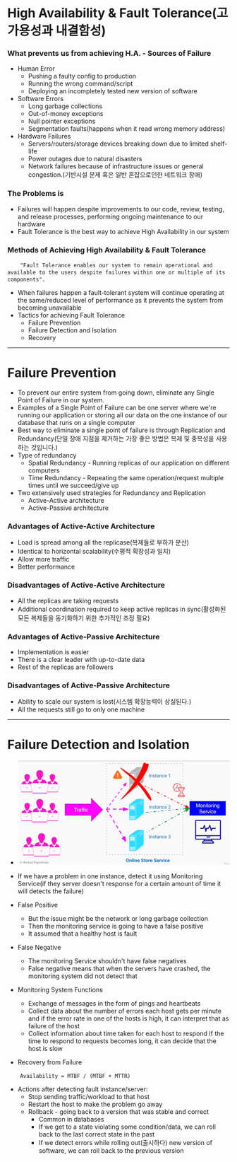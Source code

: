 # High Availability & Fault Tolerance(고가용성과 내결함성)

### What prevents us from achieving H.A. - Sources of Failure
+ Human Error
    - Pushing a faulty config to production
    - Running the wrong command/script
    - Deploying an incompletely tested new version of software
+ Software Errors
    - Long garbage collections
    - Out-of-money exceptions
    - Null pointer exceptions
    - Segmentation faults(happens when it read wrong memory address)
+ Hardware Failures
    - Servers/routers/storage devices breaking down due to limited shelf-life
    - Power outages due to natural disasters
    - Network failures because of infrastructure issues or general congestion.(기반시설 문제 혹은 일반 혼잡으로인한 네트워크 장애)


### The Problems is
+ Failures will happen despite improvements to our code, review, testing, and release processes, performing ongoing maintenance to our hardware
+ Fault Tolerance is the best way to achieve High Availability in our system


### Methods of Achieving High Availability & Fault Tolerance
```
    "Fault Tolerance enables our system to remain operational and available to the users despite failures within one or multiple of its components".
```
+ When failures happen a fault-tolerant system will continue operating at the same/reduced level of performance as it prevents the system from becoming unavailable
+ Tactics for achieving Fault Tolerance
    - Failure Prevention
    - Failure Detection and Isolation
    - Recovery


***

# Failure Prevention
+ To prevent our entire system from going down, eliminate any Single Point of Failure in our system.
+ Examples of a Single Point of Failure can be one server where we're running our application or storing all our data on the one instance of our database that runs on a single computer
+ Best way to eliminate a single point of failure is through Replication and Redundancy(단일 장애 지점을 제거하는 가장 좋은 방법은 복제 및 중복성을 사용하는 것입니다.)
+ Type of redundancy
    - Spatial Redundancy - Running replicas of our application on different computers
    - Time Redundancy - Repeating the same operation/request multiple times until we succeed/give up
+ Two extensively used strategies for Redundancy and Replication
    - Active-Active architecture
    - Active-Passive architecture

### Advantages of Active-Active Architecture
+ Load is spread among all the replicase(복제들로 부하가 분산)
+ Identical to horizontal scalability(수평적 확장성과 일치)
+ Allow more traffic
+ Better performance

### Disadvantages of Active-Active Architecture
+ All the replicas are taking requests
+ Additional coordination required to keep active replicas in sync(활성화된 모든 복제들을 동기화하기 위한 추가적인 조정 필요)

### Advantages of Active-Passive Architecture
+ Implementation is easier
+ There is a clear leader with up-to-date data
+ Rest of the replicas are followers

### Disadvantages of Active-Passive Architecture
+ Ability to scale our system is lost(시스템 확장능력이 상실된다.)
+ All the requests still go to only one machine

***
# Failure Detection and Isolation
+ <img src='img/03_3_QualityAttribute_High_Availability_and_Fault_Tolerance_Failure_Detection.png'>
+ If we have a problem in one instance, detect it using Monitoring Service(if they server doesn't response for a certain amount of time it will detects the failure)
+ False Positive
    - But the issue might be the network or long garbage collection
    - Then the monitoring service is going to have a false positive
    - It assumed that a healthy host is fault
+ False Negative
    - The monitoring Service shouldn't have false negatives
    - False negative means that when the servers have crashed, the monitoring system did not detect that
+ Monitoring System Functions
    - Exchange of messages in the form of pings and heartbeats
    - Collect data about the number of errors each host gets per minute and if the error rate in one of the hosts is high, it can interpret that as failure of the host
    - Collect information about time taken for each host to respond If the time to respond to requests becomes long, it can decide that the host is slow

+ Recovery from Failure
```
    Availability = MTBF / (MTBF + MTTR)
```
+ Actions after detecting fault instance/server:
    - Stop sending traffic/workload to that host
    - Restart the host to make the problem go away
    - Rollback - going back to a version that was stable and correct
        * Common in databases
        * If we get to a state violating some condition/data, we can roll back to the last correct state in the past
        * If we detect errors while rolling out(출시하다) new version of software, we can roll back to the previous version

<link rel='stylesheet' href='styles.css'>